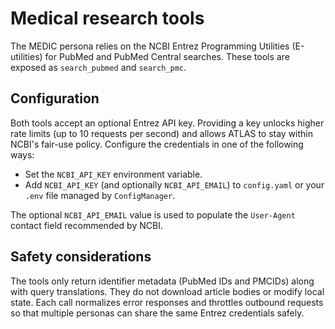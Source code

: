 # Medical research tools

The MEDIC persona relies on the NCBI Entrez Programming Utilities (E-utilities)
for PubMed and PubMed Central searches. These tools are exposed as
`search_pubmed` and `search_pmc`.

## Configuration

Both tools accept an optional Entrez API key. Providing a key unlocks higher
rate limits (up to 10 requests per second) and allows ATLAS to stay within
NCBI's fair-use policy. Configure the credentials in one of the following ways:

- Set the `NCBI_API_KEY` environment variable.
- Add `NCBI_API_KEY` (and optionally `NCBI_API_EMAIL`) to `config.yaml` or your
  `.env` file managed by `ConfigManager`.

The optional `NCBI_API_EMAIL` value is used to populate the `User-Agent`
contact field recommended by NCBI.

## Safety considerations

The tools only return identifier metadata (PubMed IDs and PMCIDs) along with
query translations. They do not download article bodies or modify local state.
Each call normalizes error responses and throttles outbound requests so that
multiple personas can share the same Entrez credentials safely.
